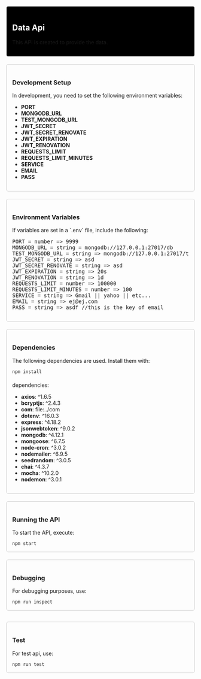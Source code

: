 <div style="background-color: black; border: 1px solid #cccccc; padding: 15px; border-radius: 5px;">
    <h2 style="color: white;">Data Api</h2>
    <p>This API is created to provide the data.</p>
</div>

<div style="margin-top: 20px; border: 1px solid #cccccc; padding: 15px; border-radius: 5px;">
    <h3>Development Setup</h3>
    <p>In development, you need to set the following environment variables:</p>
    <ul>
        <li><strong>PORT</strong></li>
        <li><strong>MONGODB_URL</strong></li>
        <li><strong>TEST_MONGODB_URL</strong></li>
        <li><strong>JWT_SECRET</strong></li>
        <li><strong>JWT_SECRET_RENOVATE</strong></li>
        <li><strong>JWT_EXPIRATION</strong></li>
        <li><strong>JWT_RENOVATION</strong></li>
        <li><strong>REQUESTS_LIMIT</strong></li>
        <li><strong>REQUESTS_LIMIT_MINUTES</strong></li>
        <li><strong>SERVICE</strong></li>
        <li><strong>EMAIL</strong></li>
        <li><strong>PASS</strong></li>
    </ul>
</div>

<div style="margin-top: 20px; border: 1px solid #cccccc; padding: 15px; border-radius: 5px;">
    <h3>Environment Variables</h3>
    <p>If variables are set in a `.env` file, include the following:</p>
    <pre>PORT = number => 9999
MONGODB_URL = string = mongodb://127.0.0.1:27017/db
TEST_MONGODB_URL = string => mongodb://127.0.0.1:27017/testdb
JWT_SECRET = string => asd
JWT_SECRET_RENOVATE = string => asd
JWT_EXPIRATION = string => 20s
JWT_RENOVATION = string => 1d
REQUESTS_LIMIT = number => 100000
REQUESTS_LIMIT_MINUTES = number => 100
SERVICE = string => Gmail || yahoo || etc...
EMAIL = string => ej@ej.com
PASS = string => asdf //this is the key of email</pre>
</div>

<div style="margin-top: 20px; border: 1px solid #cccccc; padding: 15px; border-radius: 5px;">
    <h3>Dependencies</h3>
    <p>The following dependencies are used. Install them with:</p>
    <code>npm install</code>
    <p style="margin-top: 20px">dependencies:</p>
    <ul>
        <li><strong>axios</strong>: ^1.6.5</li>
        <li><strong>bcryptjs</strong>: ^2.4.3</li>
        <li><strong>com</strong>: file:../com</li>
        <li><strong>dotenv</strong>: ^16.0.3</li>
        <li><strong>express</strong>: ^4.18.2</li>
        <li><strong>jsonwebtoken</strong>: ^9.0.2</li>
        <li><strong>mongodb</strong>: ^4.12.1</li>
        <li><strong>mongoose</strong>: ^6.7.5</li>
        <li><strong>node-cron</strong>: ^3.0.2</li>
        <li><strong>nodemailer</strong>: ^6.9.5</li>
        <li><strong>seedrandom</strong>: ^3.0.5</li>
        <li><strong>chai</strong>: ^4.3.7</li>
        <li><strong>mocha</strong>: ^10.2.0</li>
        <li><strong>nodemon</strong>: ^3.0.1</li>
    </ul>
</div>

<div style="margin-top: 20px; border: 1px solid #cccccc; padding: 15px; border-radius: 5px;">
    <h3>Running the API</h3>
    <p>To start the API, execute:</p>
    <code>npm start</code>
</div>

<div style="margin-top: 20px; margin-bottom: 30px; border: 1px solid #cccccc; padding: 15px; border-radius: 5px;">
    <h3>Debugging</h3>
    <p>For debugging purposes, use:</p>
    <code>npm run inspect</code>
</div>

<div style="margin-top: 20px; margin-bottom: 30px; border: 1px solid #cccccc; padding: 15px; border-radius: 5px;">
    <h3>Test</h3>
    <p>For test api, use:</p>
    <code>npm run test</code>
</div>
